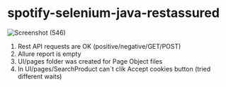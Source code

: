 # spotify-selenium-java-restassured 

![Screenshot (546)](https://user-images.githubusercontent.com/70688011/216769917-fe35e7b3-d063-4f5c-ac5b-284a27855a12.png)

1. Rest API requests are OK (positive/negative/GET/POST) 
2. Allure report is empty 
3. UI/pages folder was created for Page Object files
4. In UI/pages/SearchProduct can`t clik Accept cookies button (tried different waits)
